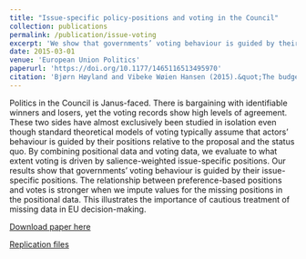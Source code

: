 ```yaml
---
title: "Issue-specific policy-positions and voting in the Council"
collection: publications
permalink: /publication/issue-voting
excerpt: 'We show that governments’ voting behaviour is guided by their issue-specific positions. '
date: 2015-03-01
venue: 'European Union Politics'
paperurl: 'https://doi.org/10.1177/1465116513495970'
citation: 'Bjørn Høyland and Vibeke Wøien Hansen (2015).&quot;The budgetary procedure in the European Union and the implications of the Treaty of Lisbon.&quot;<i> European Union Politics</i>  16 (1) 67 - 89.'
---
```

Politics in the Council is Janus-faced. There is bargaining with identifiable winners and losers, yet the voting records show high levels of agreement. These two sides have almost exclusively been studied in isolation even though standard theoretical models of voting typically assume that actors’ behaviour is guided by their positions relative to the proposal and the status quo. By combining positional data and voting data, we evaluate to what extent voting is driven by salience-weighted issue-specific positions. Our results show that governments’ voting behaviour is guided by their issue-specific positions. The relationship between preference-based positions and votes is stronger when we impute values for the missing positions in the positional data. This illustrates the importance of cautious treatment of missing data in EU decision-making.

[Download paper here](http://journals.sagepub.com/doi/pdf/10.1177/1465116513495970)

[Replication files](https://bjornhoyland.github.io/files/issue-voting.zip)
